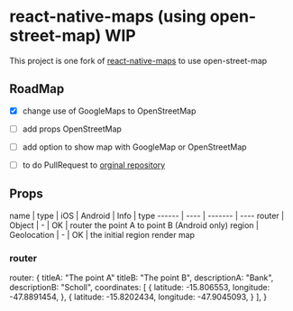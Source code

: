 # react-native-maps (using open-street-map) WIP

This project is one fork of [react-native-maps](https://github.com/react-community/react-native-maps) to use open-street-map

## RoadMap

 - [x] change use of GoogleMaps to OpenStreetMap
 
 - [ ] add props OpenStreetMap
 
 - [ ] add option to show map with GoogleMap or OpenStreetMap
 
 - [ ] to do PullRequest to [orginal repository](https://github.com/react-community/react-native-maps)


## Props


name | type | iOS  | Android | Info | type
------ | ---- | ------- | ----
router | Object | - | OK | router the point A to point B (Android only)
region | Geolocation | - | OK | the initial region render map

### router

router: {
  titleA: "The point A"
  titleB: "The point B",
  descriptionA: "Bank",
  descriptionB: "Scholl",
  coordinates: [
   {
     latitude: -15.806553,
     longitude: -47.8891454,
   },
   {
     latitude: -15.8202434,
     longitude: -47.9045093,
   }
 ],
}
